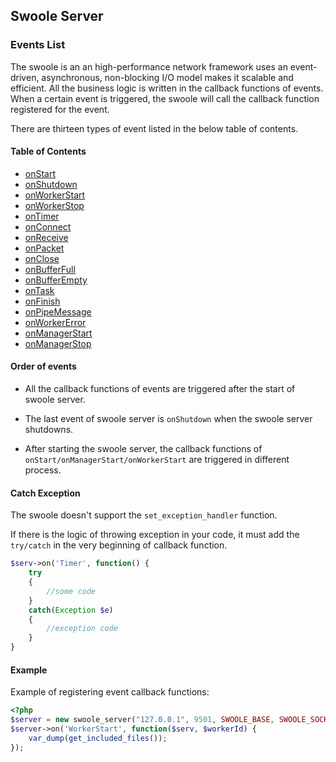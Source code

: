 ## Swoole Server

### Events List

The swoole is an an high-performance network framework uses an event-driven, asynchronous, non-blocking I/O model makes it scalable and efficient. All the business logic is written in the callback functions of events. When a certain event is triggered, the swoole will call the callback function registered for the event. 

There are thirteen types of event listed in the below table of contents.

#### Table of Contents

 - [onStart](/modules/swoole-server/callback-functions/onstart.md)
 - [onShutdown](/modules/swoole-server/callback-functions/onshutdown.md)
 - [onWorkerStart](/modules/swoole-server/callback-functions/onworkerstart.md)
 - [onWorkerStop](/modules/swoole-server/callback-functions/onworkerstop.md)
 - [onTimer](/modules/swoole-server/callback-functions/ontimer.md)
 - [onConnect](/modules/swoole-server/callback-functions/onconnect.md)
 - [onReceive](/modules/swoole-server/callback-functions/onreceive.md)
 - [onPacket](/modules/swoole-server/callback-functions/onpacket.md)
 - [onClose](/modules/swoole-server/callback-functions/onclose.md)
 - [onBufferFull](/modules/swoole-server/callback-functions/onbufferfull.md)
 - [onBufferEmpty](/modules/swoole-server/callback-functions/onbufferempty.md)
 - [onTask](/modules/swoole-server/callback-functions/ontask.md)
 - [onFinish](/modules/swoole-server/callback-functions/onfinish.md)
 - [onPipeMessage](/modules/swoole-server/callback-functions/onpipemessage.md)
 - [onWorkerError](/modules/swoole-server/callback-functions/onworkererror.md)
 - [onManagerStart](/modules/swoole-server/callback-functions/onmanagerstart.md)
 - [onManagerStop](/modules/swoole-server/callback-functions/onmanagerstop.md)

#### Order of events

- All the callback functions of events are triggered after the start of swoole server.

- The last event of swoole server is `onShutdown` when the swoole server shutdowns.

- After starting the swoole server, the callback functions of `onStart/onManagerStart/onWorkerStart` are triggered in different process.


#### Catch Exception

The swoole doesn't support the `set_exception_handler` function.

If there is the logic of throwing exception in your code, it must add the `try/catch` in the very beginning of callback function.

```php
$serv->on('Timer', function() {
    try
    {
        //some code
    }
    catch(Exception $e)
    {
        //exception code
    }
}
```

#### Example

Example of registering event callback functions:

``` php
<?php
$server = new swoole_server("127.0.0.1", 9501, SWOOLE_BASE, SWOOLE_SOCK_TCP);
$server->on('WorkerStart', function($serv, $workerId) {
    var_dump(get_included_files());
});
```
